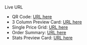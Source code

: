 Live URL

- QR Code: [URL here](https://ivanajeo.github.io/frontend-mentor-projects/qr-code-component-frontend-mentor/index.html) <br />
- 3 Column Preview Card: [URL here](https://ivanajeo.github.io/frontend-mentor-projects/3-column-preview-card-frontend-mentor/index.html) <br />
- Single Price Grid: [URL here](https://ivanajeo.github.io/frontend-mentor-projects/single-price-grid-frontend-master/index.html) <br />
- Order Summary: [URL here](https://ivanajeo.github.io/frontend-mentor-projects/order-summary-frontend-mentor/index.html) <br />
- Stats Preview Card: [URL here](https://ivanajeo.github.io/frontend-mentor-projects/stats-preview-card-frontend-mentor/index.html) <br />
